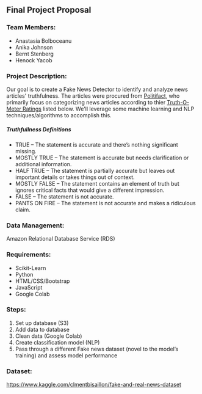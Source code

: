 ## Final Project Proposal

### Team Members:
* Anastasia Bolboceanu
* Anika Johnson
* Bernt Stenberg
* Henock Yacob


### Project Description:
Our goal is to create a Fake News Detector to identify and analyze news articles' truthfulness. The articles were procured from [Politifact](https://www.politifact.com/), who primarily focus on categorizing news articles according to thier [Truth-O-Meter Ratings](https://www.politifact.com/article/2018/feb/12/principles-truth-o-meter-politifacts-methodology-i/#Truth-O-Meter%20ratings) listed below. We'll leverage some machine learning and NLP techniques/algorithms to accomplish this.

##### Truthfullness Definitions
* TRUE – The statement is accurate and there’s nothing significant missing.
* MOSTLY TRUE – The statement is accurate but needs clarification or additional information.
* HALF TRUE – The statement is partially accurate but leaves out important details or takes things out of context.
* MOSTLY FALSE – The statement contains an element of truth but ignores critical facts that would give a different impression.
* FALSE – The statement is not accurate.
* PANTS ON FIRE – The statement is not accurate and makes a ridiculous claim.


### Data Management:
Amazon Relational Database Service (RDS)


### Requirements:
* Scikit-Learn
* Python 
* HTML/CSS/Bootstrap
* JavaScript 
* Google Colab


### Steps:
1. Set up database (S3)
2. Add data to database
3. Clean data (Google Colab)
4. Create classification model (NLP)
5. Pass through a different Fake news dataset (novel to the model’s training) and assess model performance


### Dataset:
https://www.kaggle.com/clmentbisaillon/fake-and-real-news-dataset
